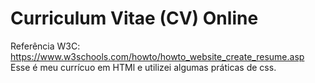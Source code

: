 # Curriculum Vitae (CV) Online

Referência W3C: https://www.w3schools.com/howto/howto_website_create_resume.asp
Esse é meu currícuo em HTMl e utilizei algumas práticas de css.